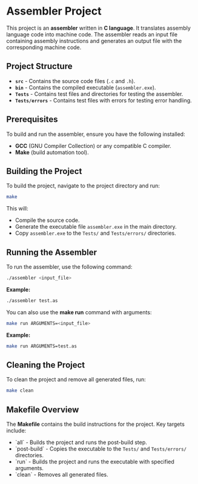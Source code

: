 # Assembler Project

This project is an **assembler** written in **C language**. It translates assembly language code into machine code. The assembler reads an input file containing assembly instructions and generates an output file with the corresponding machine code.

## **Project Structure**

- **`src`** - Contains the source code files (`.c` and `.h`).
- **`bin`** - Contains the compiled executable (`assembler.exe`).
- **`Tests`** - Contains test files and directories for testing the assembler.
- **`Tests/errors`** - Contains test files with errors for testing error handling.

## **Prerequisites**

To build and run the assembler, ensure you have the following installed:

- **GCC** (GNU Compiler Collection) or any compatible C compiler.
- **Make** (build automation tool).

## **Building the Project**

To build the project, navigate to the project directory and run:

```sh
make
```

This will:

- Compile the source code.
- Generate the executable file `assembler.exe` in the main directory.
- Copy `assembler.exe` to the `Tests/` and `Tests/errors/` directories.

## **Running the Assembler**

To run the assembler, use the following command:

```sh
./assembler <input_file>
```

**Example:**

```sh
./assembler test.as
```

You can also use the **make run** command with arguments:

```sh
make run ARGUMENTS=<input_file>
```

**Example:**

```sh
make run ARGUMENTS=test.as
```

## **Cleaning the Project**

To clean the project and remove all generated files, run:

```sh
make clean
```

## **Makefile Overview**

The **Makefile** contains the build instructions for the project. Key targets include:

- \`all\` - Builds the project and runs the post-build step.
- \`post-build\` - Copies the executable to the `Tests/` and `Tests/errors/` directories.
- \`run\` - Builds the project and runs the executable with specified arguments.
- \`clean\` - Removes all generated files.

##

